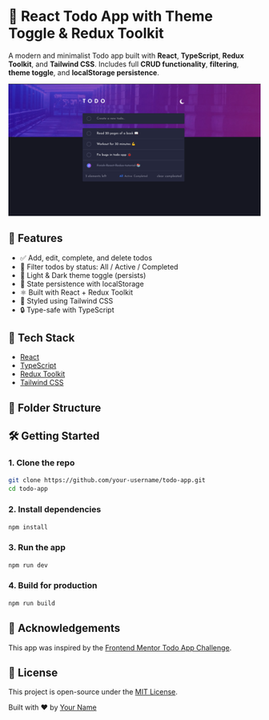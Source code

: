 # 📝 React Todo App with Theme Toggle & Redux Toolkit

A modern and minimalist Todo app built with **React**, **TypeScript**, **Redux Toolkit**, and **Tailwind CSS**. Includes full **CRUD functionality**, **filtering**, **theme toggle**, and **localStorage persistence**.

![App Screenshot](./screenshot.png)

## 🚀 Features

- ✅ Add, edit, complete, and delete todos
- 🎯 Filter todos by status: All / Active / Completed
- 🌙 Light & Dark theme toggle (persists)
- 💾 State persistence with localStorage
- ⚛️ Built with React + Redux Toolkit
- 💅 Styled using Tailwind CSS
- 🔒 Type-safe with TypeScript

## 🧱 Tech Stack

- [React](https://reactjs.org/)
- [TypeScript](https://www.typescriptlang.org/)
- [Redux Toolkit](https://redux-toolkit.js.org/)
- [Tailwind CSS](https://tailwindcss.com/)

## 📂 Folder Structure

## 🛠️ Getting Started

### 1. Clone the repo

```bash
git clone https://github.com/your-username/todo-app.git
cd todo-app
```

### 2. Install dependencies

```bash
npm install
```

### 3. Run the app

```bash
npm run dev
```

### 4. Build for production

```bash
npm run build
```

## 🙌 Acknowledgements

This app was inspired by the [Frontend Mentor Todo App Challenge](https://www.frontendmentor.io/challenges/todo-app-Su1_KokOW).

## 📄 License

This project is open-source under the [MIT License](LICENSE).

Built with ❤️ by [Your Name](https://github.com/sifenfisaha)
